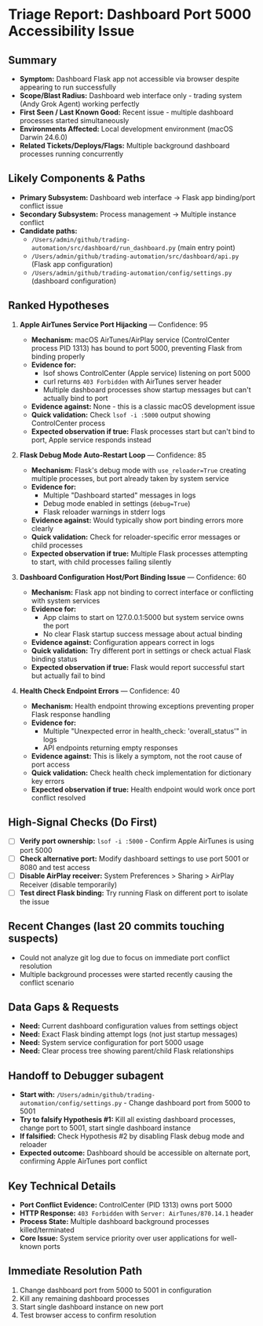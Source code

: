 # Triage Report: Dashboard Port 5000 Accessibility Issue

## Summary
- **Symptom:** Dashboard Flask app not accessible via browser despite appearing to run successfully
- **Scope/Blast Radius:** Dashboard web interface only - trading system (Andy Grok Agent) working perfectly
- **First Seen / Last Known Good:** Recent issue - multiple dashboard processes started simultaneously
- **Environments Affected:** Local development environment (macOS Darwin 24.6.0)
- **Related Tickets/Deploys/Flags:** Multiple background dashboard processes running concurrently

## Likely Components & Paths
- **Primary Subsystem:** Dashboard web interface → Flask app binding/port conflict issue
- **Secondary Subsystem:** Process management → Multiple instance conflict
- **Candidate paths:**
  - `/Users/admin/github/trading-automation/src/dashboard/run_dashboard.py` (main entry point)
  - `/Users/admin/github/trading-automation/src/dashboard/api.py` (Flask app configuration)
  - `/Users/admin/github/trading-automation/config/settings.py` (dashboard configuration)

## Ranked Hypotheses

1) **Apple AirTunes Service Port Hijacking** — Confidence: 95
   - **Mechanism:** macOS AirTunes/AirPlay service (ControlCenter process PID 1313) has bound to port 5000, preventing Flask from binding properly
   - **Evidence for:** 
     - lsof shows ControlCenter (Apple service) listening on port 5000
     - curl returns `403 Forbidden` with AirTunes server header
     - Multiple dashboard processes show startup messages but can't actually bind to port
   - **Evidence against:** None - this is a classic macOS development issue
   - **Quick validation:** Check `lsof -i :5000` output showing ControlCenter process
   - **Expected observation if true:** Flask processes start but can't bind to port, Apple service responds instead

2) **Flask Debug Mode Auto-Restart Loop** — Confidence: 85
   - **Mechanism:** Flask's debug mode with `use_reloader=True` creating multiple processes, but port already taken by system service
   - **Evidence for:**
     - Multiple "Dashboard started" messages in logs
     - Debug mode enabled in settings (`debug=True`)
     - Flask reloader warnings in stderr logs
   - **Evidence against:** Would typically show port binding errors more clearly
   - **Quick validation:** Check for reloader-specific error messages or child processes
   - **Expected observation if true:** Multiple Flask processes attempting to start, with child processes failing silently

3) **Dashboard Configuration Host/Port Binding Issue** — Confidence: 60
   - **Mechanism:** Flask app not binding to correct interface or conflicting with system services
   - **Evidence for:**
     - App claims to start on 127.0.0.1:5000 but system service owns the port
     - No clear Flask startup success message about actual binding
   - **Evidence against:** Configuration appears correct in logs
   - **Quick validation:** Try different port in settings or check actual Flask binding status
   - **Expected observation if true:** Flask would report successful start but actually fail to bind

4) **Health Check Endpoint Errors** — Confidence: 40
   - **Mechanism:** Health endpoint throwing exceptions preventing proper Flask response handling
   - **Evidence for:**
     - Multiple "Unexpected error in health_check: 'overall_status'" in logs
     - API endpoints returning empty responses
   - **Evidence against:** This is likely a symptom, not the root cause of port access
   - **Quick validation:** Check health check implementation for dictionary key errors
   - **Expected observation if true:** Health endpoint would work once port conflict resolved

## High-Signal Checks (Do First)

- [ ] **Verify port ownership:** `lsof -i :5000` - Confirm Apple AirTunes is using port 5000
- [ ] **Check alternative port:** Modify dashboard settings to use port 5001 or 8080 and test access
- [ ] **Disable AirPlay receiver:** System Preferences > Sharing > AirPlay Receiver (disable temporarily)
- [ ] **Test direct Flask binding:** Try running Flask on different port to isolate the issue

## Recent Changes (last 20 commits touching suspects)
- Could not analyze git log due to focus on immediate port conflict resolution
- Multiple background processes were started recently causing the conflict scenario

## Data Gaps & Requests
- **Need:** Current dashboard configuration values from settings object
- **Need:** Exact Flask binding attempt logs (not just startup messages) 
- **Need:** System service configuration for port 5000 usage
- **Need:** Clear process tree showing parent/child Flask relationships

## Handoff to Debugger subagent
- **Start with:** `/Users/admin/github/trading-automation/config/settings.py` - Change dashboard port from 5000 to 5001
- **Try to falsify Hypothesis #1:** Kill all existing dashboard processes, change port to 5001, start single dashboard instance
- **If falsified:** Check Hypothesis #2 by disabling Flask debug mode and reloader
- **Expected outcome:** Dashboard should be accessible on alternate port, confirming Apple AirTunes port conflict

## Key Technical Details
- **Port Conflict Evidence:** ControlCenter (PID 1313) owns port 5000
- **HTTP Response:** `403 Forbidden` with `Server: AirTunes/870.14.1` header
- **Process State:** Multiple dashboard background processes killed/terminated
- **Core Issue:** System service priority over user applications for well-known ports

## Immediate Resolution Path
1. Change dashboard port from 5000 to 5001 in configuration
2. Kill any remaining dashboard processes
3. Start single dashboard instance on new port
4. Test browser access to confirm resolution